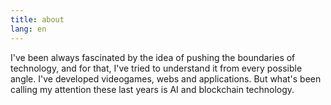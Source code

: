 ```yaml
---
title: about
lang: en
---
```


I've been always fascinated by the idea of pushing the boundaries of technology,
and for that, I've tried to understand it from every possible angle. I've
developed videogames, webs and applications. But what's been calling my attention
these last years is AI and blockchain technology.

